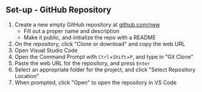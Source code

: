 ## Set-up - GitHub Repository
1. Create a new empty GitHub repository at [github.com/new](https://github.com/new)
    - Fill out a proper name and description
    - Make it public, and initialize the repo with a README
2. On the repository, click "Clone or download" and copy the web URL
3. Open Visual Studio Code
4. Open the Command Prompt with `Ctrl`+`Shift`+`P`, and type in "Git Clone"
5. Paste the web URL for the repository, and press `Enter`
6. Select an appropriate folder for the project, and click "Select Repository Location"
7. When prompted, click "Open" to open the repository in VS Code